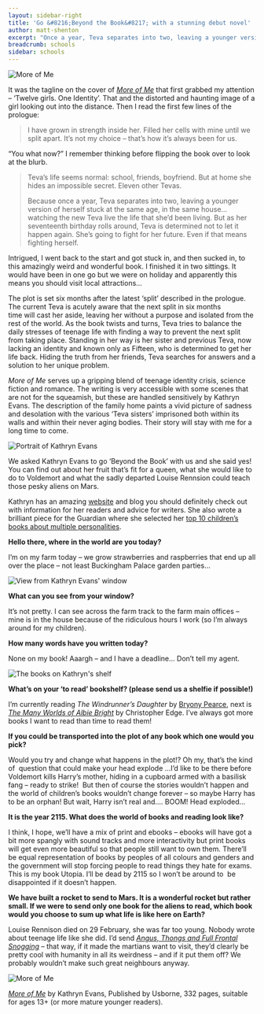 ```yaml
---
layout: sidebar-right
title: 'Go &#8216;Beyond the Book&#8217; with a stunning debut novel'
author: matt-shenton
excerpt: "Once a year, Teva separates into two, leaving a younger version of herself stuck at the same age. Dive into the astonishing world of 'More of Me'."
breadcrumb: schools
sidebar: schools
---
```


![More of Me](/images/featured/featured-more-of-me.jpg)

It was the tagline on the cover of [<cite>More of Me</cite>](https://suffolk.spydus.co.uk/cgi-bin/spydus.exe/ENQ/OPAC/BIBENQ/9149768?QRY=CTIBIB%3C%20IRN(58482051)&QRYTEXT=More%20of%20me) that first grabbed my attention – ‘Twelve girls. One Identity’. That and the distorted and haunting image of a girl looking out into the distance. Then I read the first few lines of the prologue:

> I have grown in strength inside her. Filled her cells with mine until we split apart. It’s not my choice – that’s how it’s always been for us.

“You what now?” I remember thinking before flipping the book over to look at the blurb.

> Teva&#8217;s life seems normal: school, friends, boyfriend. But at home she hides an impossible secret. Eleven other Tevas.
>
> Because once a year, Teva separates into two, leaving a younger version of herself stuck at the same age, in the same house&#8230; watching the new Teva live the life that she&#8217;d been living. But as her seventeenth birthday rolls around, Teva is determined not to let it happen again. She&#8217;s going to fight for her future. Even if that means fighting herself.

Intrigued, I went back to the start and got stuck in, and then sucked in, to this amazingly weird and wonderful book. I finished it in two sittings. It would have been in one go but we were on holiday and apparently this means you should visit local attractions…

The plot is set six months after the latest ‘split’ described in the prologue. The current Teva is acutely aware that the next split in six months time will cast her aside, leaving her without a purpose and isolated from the rest of the world. As the book twists and turns, Teva tries to balance the daily stresses of teenage life with finding a way to prevent the next split from taking place. Standing in her way is her sister and previous Teva, now lacking an identity and known only as Fifteen, who is determined to get her life back. Hiding the truth from her friends, Teva searches for answers and a solution to her unique problem.

<cite>More of Me</cite> serves up a gripping blend of teenage identity crisis, science fiction and romance. The writing is very accessible with some scenes that are not for the squeamish, but these are handled sensitively by Kathryn Evans. The description of the family home paints a vivid picture of sadness and desolation with the various ‘Teva sisters’ imprisoned both within its walls and within their never aging bodies. Their story will stay with me for a long time to come.

<img class="fl pr3" src="/images/article/kathryn-evans-large.jpg" alt="Portrait of Kathryn Evans" />

We asked Kathryn Evans to go ‘Beyond the Book’ with us and she said yes! You can find out about her fruit that’s fit for a queen, what she would like to do to Voldemort and what the sadly departed Louise Rennsion could teach those pesky aliens on Mars.

Kathryn has an amazing [website](https://mrsbung.wordpress.com/) and blog you should definitely check out with information for her readers and advice for writers. She also wrote a brilliant piece for the Guardian where she selected her [top 10 children&#8217;s books about multiple personalities](http://www.theguardian.com/childrens-books-site/2016/feb/04/top-10-childrens-books-about-multiple-personalities).

**Hello there, where in the world are you today?**

I’m on my farm today – we grow strawberries and raspberries that end up all over the place – not least Buckingham Palace garden parties…

<img src="/images/article/kathryn-evans-window.jpg" alt="View from Kathryn Evans' window" />

**What can you see from your window?**

It’s not pretty. I can see across the farm track to the farm main offices – mine is in the house because of the ridiculous hours I work (so I’m always around for my children).

**How many words have you written today?**

None on my book! Aaargh – and I have a deadline… Don’t tell my agent.

<img src="/images/article/kathryn-evans-shelfie.jpg" alt="The books on Kathryn's shelf" />

**What’s on your ‘to read’ bookshelf? (please send us a shelfie if possible!)**

I’m currently reading <cite>The Windrunner’s Daughter</cite> by [Bryony Pearce](https://suffolk.spydus.co.uk/cgi-bin/spydus.exe/ENQ/OPAC/BIBENQ/9157290?QRY=CAUBIB%3C%20IRN(23528153)&QRYTEXT=Pearce%2C%20Bryony%2C%201976-%20author), next is [<cite>The Many Worlds of Albie Bright</cite>](https://suffolk.spydus.co.uk/cgi-bin/spydus.exe/ENQ/OPAC/BIBENQ/9158027?QRY=CTIBIB%3C%20IRN(57309757)&QRYTEXT=The%20many%20worlds%20of%20Albie%20Bright) by Christopher Edge. I’ve always got more books I want to read than time to read them!

**If you could be transported into the plot of any book which one would you pick?**

Would you try and change what happens in the plot!? Oh my, that’s the kind of  question that could make your head explode …I’d like to be there before Voldemort kills Harry’s mother, hiding in a cupboard armed with a basilisk fang – ready to strike!  But then of course the stories wouldn’t happen and the world of children’s books wouldn’t change forever – so maybe Harry has to be an orphan! But wait, Harry isn’t real and…. BOOM! Head exploded…

**It is the year 2115. What does the world of books and reading look like?**

I think, I hope, we’ll have a mix of print and ebooks – ebooks will have got a bit more spangly with sound tracks and more interactivity but print books will get even more beautiful so that people still want to own them. There’ll be equal representation of books by peoples of all colours and genders and the government will stop forcing people to read things they hate for exams. This is my book Utopia. I’ll be dead by 2115 so I won’t be around to  be disappointed if it doesn’t happen.

**We have built a rocket to send to Mars. It is a wonderful rocket but rather small. If we were to send only one book for the aliens to read, which book would you choose to sum up what life is like here on Earth?**

Louise Rennison died on 29 February, she was far too young. Nobody wrote about teenage life like she did. I’d send [<cite>Angus, Thongs and Full Frontal Snogging</cite>](https://suffolk.spydus.co.uk/cgi-bin/spydus.exe/ENQ/OPAC/BIBENQ/9156523?QRY=CTIBIB%3C%20IRN(202236)&QRYTEXT=Angus%2C%20thongs%20and%20full-frontal%20snogging%20%3A%20confessions%20of%20Georgia%20Nicolson) – that way, if it made the martians want to visit, they’d clearly be pretty cool with humanity in all its weirdness – and if it put them off? We probably wouldn’t make such great neighbours anyway.

<img class="fl pr3" src="/images/article/more-of-me-large.jpg" alt="More of Me" />

[<cite>More of Me</cite>](https://suffolk.spydus.co.uk/cgi-bin/spydus.exe/ENQ/OPAC/BIBENQ/9149768?QRY=CTIBIB%3C%20IRN(58482051)&QRYTEXT=More%20of%20me) by Kathryn Evans, Published by Usborne, 332 pages, suitable for ages 13+ (or more mature younger readers).

